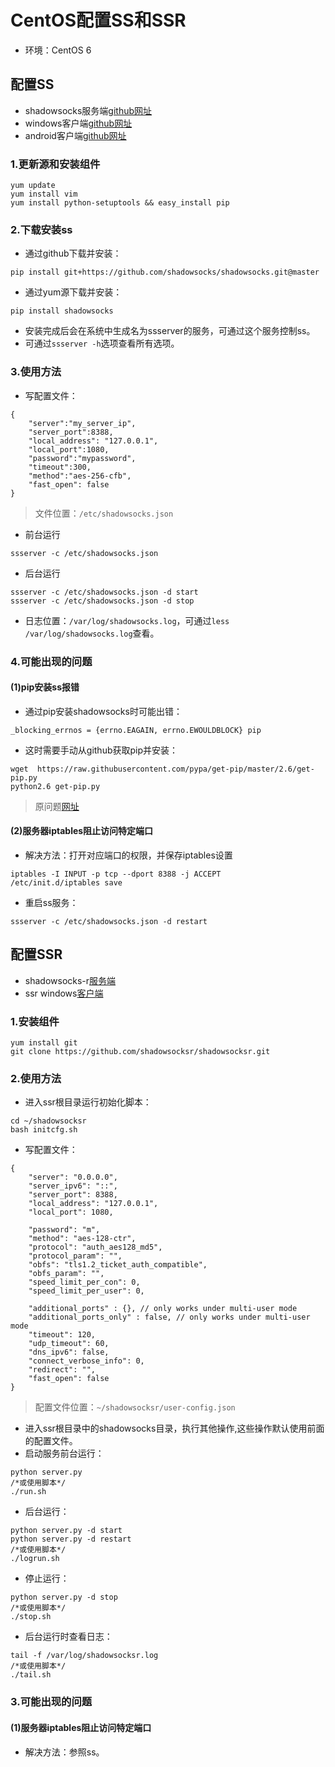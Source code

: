 # CentOS配置SS和SSR
- 环境：CentOS 6

## 配置SS
- shadowsocks服务端[github网址](https://github.com/shadowsocks/shadowsocks/tree/master)
- windows客户端[github网址](https://github.com/shadowsocks/shadowsocks-windows)
- android客户端[github网址](https://github.com/shadowsocks/shadowsocks-android)

### 1.更新源和安装组件
```
yum update
yum install vim
yum install python-setuptools && easy_install pip
```

### 2.下载安装ss
- 通过github下载并安装：
```
pip install git+https://github.com/shadowsocks/shadowsocks.git@master
```

- 通过yum源下载并安装：
```
pip install shadowsocks
```

- 安装完成后会在系统中生成名为ssserver的服务，可通过这个服务控制ss。
- 可通过`ssserver -h`选项查看所有选项。

### 3.使用方法
- 写配置文件：
```
{
    "server":"my_server_ip",
    "server_port":8388,
    "local_address": "127.0.0.1",
    "local_port":1080,
    "password":"mypassword",
    "timeout":300,
    "method":"aes-256-cfb",
    "fast_open": false
}
```

> 文件位置：`/etc/shadowsocks.json`

- 前台运行
```
ssserver -c /etc/shadowsocks.json
```
- 后台运行
```
ssserver -c /etc/shadowsocks.json -d start
ssserver -c /etc/shadowsocks.json -d stop
```
- 日志位置：`/var/log/shadowsocks.log`，可通过`less /var/log/shadowsocks.log`查看。

### 4.可能出现的问题
#### (1)pip安装ss报错
- 通过pip安装shadowsocks时可能出错：
```
_blocking_errnos = {errno.EAGAIN, errno.EWOULDBLOCK} pip
```
- 这时需要手动从github获取pip并安装：
```
wget  https://raw.githubusercontent.com/pypa/get-pip/master/2.6/get-pip.py
python2.6 get-pip.py
```

> 原问题[网址](https://blog.csdn.net/li740207611/article/details/86609917)

#### (2)服务器iptables阻止访问特定端口
- 解决方法：打开对应端口的权限，并保存iptables设置
```
iptables -I INPUT -p tcp --dport 8388 -j ACCEPT
/etc/init.d/iptables save
```
- 重启ss服务：
```
ssserver -c /etc/shadowsocks.json -d restart
```

## 配置SSR
- shadowsocks-r[服务端](https://github.com/shadowsocksrr/shadowsocksr)
- ssr windows[客户端](https://github.com/shadowsocksrr/shadowsocksr-csharp)

### 1.安装组件
```
yum install git
git clone https://github.com/shadowsocksr/shadowsocksr.git
```

### 2.使用方法
- 进入ssr根目录运行初始化脚本：
```
cd ~/shadowsocksr
bash initcfg.sh
```
- 写配置文件：
```
{
    "server": "0.0.0.0",
    "server_ipv6": "::",
    "server_port": 8388,
    "local_address": "127.0.0.1",
    "local_port": 1080,

    "password": "m",
    "method": "aes-128-ctr",
    "protocol": "auth_aes128_md5",
    "protocol_param": "",
    "obfs": "tls1.2_ticket_auth_compatible",
    "obfs_param": "",
    "speed_limit_per_con": 0,
    "speed_limit_per_user": 0,

    "additional_ports" : {}, // only works under multi-user mode
    "additional_ports_only" : false, // only works under multi-user mode
    "timeout": 120,
    "udp_timeout": 60,
    "dns_ipv6": false,
    "connect_verbose_info": 0,
    "redirect": "",
    "fast_open": false
}
```
> 配置文件位置：`~/shadowsocksr/user-config.json`

- 进入ssr根目录中的shadowsocks目录，执行其他操作,这些操作默认使用前面的配置文件。
- 启动服务前台运行：
```
python server.py
/*或使用脚本*/
./run.sh
```
- 后台运行：
```
python server.py -d start
python server.py -d restart
/*或使用脚本*/
./logrun.sh
```
- 停止运行：
```
python server.py -d stop
/*或使用脚本*/
./stop.sh
```
- 后台运行时查看日志：
```
tail -f /var/log/shadowsocksr.log
/*或使用脚本*/
./tail.sh
```

### 3.可能出现的问题
#### (1)服务器iptables阻止访问特定端口
- 解决方法：参照ss。

